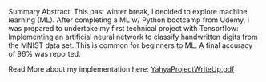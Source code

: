 Summary Abstract: This past winter break, I decided to explore machine learning (ML). After completing a ML w/ Python bootcamp from Udemy, I was prepared to undertake my first technical project with Tensorflow: Implementing an artificial neural network to classify handwritten digits from the MNIST data set. This is common for beginners to ML. A final accuracy of 96% was reported.

Read More about my implementation here: [YahyaProjectWriteUp.pdf](https://github.com/yahya-s9/MNISTDigitRecognizer/files/8308048/YahyaProjectWriteUp.pdf)
